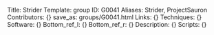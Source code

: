 Title: Strider
Template: group 
ID: G0041
Aliases: Strider, ProjectSauron
Contributors: {}
save_as: groups/G0041.html 
Links: {} 
Techniques: {} 
Software: {} 
Bottom_ref_l: {} 
Bottom_ref_r: {} 
Description: {} 
Scripts: {} 
